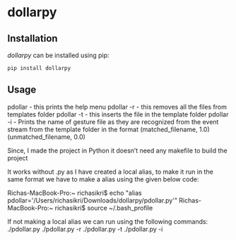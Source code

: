 # dollarpy



## Installation
*dollarpy* can be installed using pip:

```
pip install dollarpy
```

## Usage
pdollar - this prints the help menu
pdollar -r - this removes all the files from templates folder
pdollar -t <file-path> - this inserts the file in the template folder
pdollar -i <eventfile> - Prints the name of gesture file as they are recognized from the event stream from the template folder in the format (matched_filename, 1.0) (unmatched_filename, 0.0)

Since, I made the project in Python it doesn’t need any makefile to build the project

It works without .py as I have created a local alias, to make it run in the same format we have to make a alias using the given below code: 

Richas-MacBook-Pro:~ richasikri$ echo "alias pdollar='/Users/richasikri/Downloads/dollarpy/pdollar.py'" 
Richas-MacBook-Pro:~ richasikri$ source ~/.bash_profile

If not making a local alias we can run using the following commands:
./pdollar.py
./pdollar.py -r 
./pdollar.py -t <file-path> 
./pdollar.py -i <eventfile>

